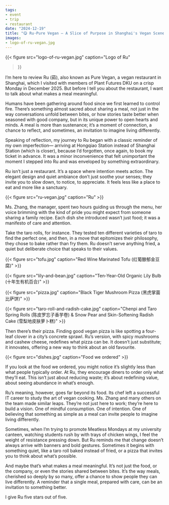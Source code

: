 ```yaml
---
tags:
- event
- trip
- restaurant
date: "2024-12-19"
title: "😋 Ru·Pure Vegan — A Slice of Purpose in Shanghai's Vegan Scene"
images:
- logo-of-ru-vegan.jpg
---
```


{{<
figure src="logo-of-ru-vegan.jpg"
caption="Logo of Ru"
>}}

I’m here to review Ru (茹), also known as Pure Vegan, a vegan restaurant in Shanghai,
which I visited with members of Plant Futures DKU on a crisp Monday in December 2025.
But before I tell you about the restaurant,
I want to talk about what makes a meal meaningful.

Humans have been gathering around food since we first learned to control fire.
There’s something almost sacred about sharing a meal,
not just in the way conversations unfold between bites,
or how stories taste better when seasoned with good company,
but in its unique power to open hearts and minds.
A meal is more than sustenance; it’s a moment of connection,
a chance to reflect, and sometimes, an invitation to imagine living differently.

Speaking of reflection,
my journey to Ru began with a classic reminder of my own imperfection—
arriving at Hongqiao Station instead of Shanghai Station (which is closer),
because I’d forgotten, once again, to book my ticket in advance.
It was a minor inconvenience that felt unimportant
the moment I stepped into Ru and was enveloped by something extraordinary.

Ru isn’t just a restaurant.
It’s a space where intention meets action.
The elegant design and quiet ambiance don’t just soothe your senses;
they invite you to slow down, to notice, to appreciate.
It feels less like a place to eat and more like a sanctuary.

{{< figure src="ru-vegan.jpg" caption="Ru" >}}

Ms. Zhang, the manager,
spent two hours guiding us through the menu,
her voice brimming with the kind of pride
you might expect from someone sharing a family recipe.
Each dish she introduced wasn’t just food;
it was a manifesto of care and attention.

Take the taro rolls, for instance.
They tested ten different varieties of taro to find the perfect one,
and then, in a move that epitomizes their philosophy,
they chose to bake rather than fry them.
Ru doesn’t serve anything fried,
a quiet but deliberate choice that speaks to their values.

{{< figure src="tofu.jpg" caption="Red Wine Marinated Tofu (红葡酿郁金豆腐)" >}}

{{< figure src="lily-and-bean.jpg" caption="Ten-Year-Old Organic Lily Bulb (十年生有机百合)" >}}

{{< figure src="pizza.jpg" caption="Black Tiger Mushroom Pizza (黑虎掌菌比萨饼)" >}}

{{< figure src="taro-roll-and-radish-cake.jpg" caption="Chenpi and Taro Spring Rolls (陈皮罗忘子香芋卷) & Snow Pear and Skin-Softening Radish Cake (雪梨地皮肤萝卜糕)" >}}

Then there’s their pizza.
Finding good vegan pizza is like spotting a four-leaf clover in a city’s concrete sprawl.
Ru’s version, with spicy mushrooms and cashew cheese,
redefines what pizza can be.
It doesn’t just substitute; it innovates,
offering a new way to think about an old favourite.

{{< figure src="dishes.jpg" caption="Food we ordered" >}}

If you look at the food we ordered,
you might notice it’s slightly less than what people typically order.
At Ru, they encourage diners to order only what they’ll eat.
This isn’t just about reducing waste;
it’s about redefining value,
about seeing abundance in what’s enough.

Ru’s meaning, however, goes far beyond its food.
Its chef left a successful IT career to study the art of vegan cooking.
Ms. Zhang and many others on the team made similar leaps.
They’re not just here to work; they’re here to build a vision.
One of mindful consumption. One of intention.
One of believing that something as simple as a meal
can invite people to imagine living differently.

Sometimes, when I’m trying to promote Meatless Mondays at my university canteen,
watching students rush by with trays of chicken wings,
I feel the weight of resistance pressing down.
But Ru reminds me that change doesn’t always arrive with banners and bold gestures.
Sometimes it begins with something quiet,
like a taro roll baked instead of fried,
or a pizza that invites you to think about what’s possible.

And maybe that’s what makes a meal meaningful.
It’s not just the food, or the company,
or even the stories shared between bites.
It’s the way meals, cherished so deeply by so many,
offer a chance to show people they can live differently.
A reminder that a single meal, prepared with care,
can be an invitation to something better.

I give Ru five stars out of five.
